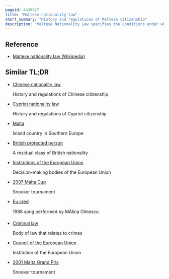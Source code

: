 ```yaml
---
pageid: 4439627
title: "Maltese nationality law"
short_summary: "History and regulations of Maltese citizenship"
description: "Maltese Nationality Law specifies the Conditions under which a Person is a national of Malta. The primary Law governing nationality Regulations is the maltese Citizenship Act which came into Force on 21 September 1964. Malta is a Member State of the european Union and all maltese Citizens are eu Citizens. They have automatic and permanent Permission to live and work in any eu Country or efa Member and may vote in Elections to the european Parliament."
---
```


## Reference

- [Maltese nationality law (Wikipedia)](https://en.wikipedia.org/?curid=4439627)

## Similar TL;DR

- [Chinese nationality law](/tldr/en/chinese-nationality-law)

  History and regulations of Chinese citizenship

- [Cypriot nationality law](/tldr/en/cypriot-nationality-law)

  History and regulations of Cypriot citizenship

- [Malta](/tldr/en/malta)

  Island country in Southern Europe

- [British protected person](/tldr/en/british-protected-person)

  A residual class of British nationality

- [Institutions of the European Union](/tldr/en/institutions-of-the-european-union)

  Decision-making bodies of the European Union

- [2007 Malta Cup](/tldr/en/2007-malta-cup)

  Snooker tournament

- [Eu cred](/tldr/en/eu-cred)

  1998 song performed by MÄlina Olinescu

- [Criminal law](/tldr/en/criminal-law)

  Body of law that relates to crimes

- [Council of the European Union](/tldr/en/council-of-the-european-union)

  Institution of the European Union

- [2001 Malta Grand Prix](/tldr/en/2001-malta-grand-prix)

  Snooker tournament
